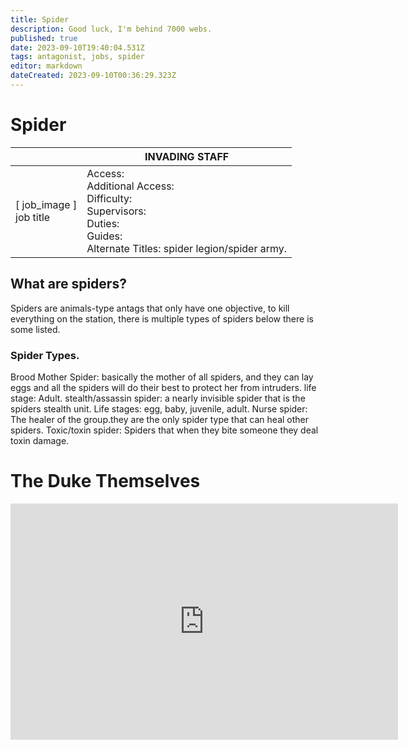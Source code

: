 ```yaml
---
title: Spider
description: Good luck, I'm behind 7000 webs.
published: true
date: 2023-09-10T19:40:04.531Z
tags: antagonist, jobs, spider
editor: markdown
dateCreated: 2023-09-10T00:36:29.323Z
---
```


# Spider

|                             | INVADING STAFF                                                                                  |
|-----------------------------|----------------------------------------------------------------------------------------------|
| \[ job_image ]<br>job title | Access:<br>Additional Access:<br>Difficulty:<br>Supervisors:<br>Duties:<br>Guides:<br>Alternate Titles: spider legion/spider army. |

## What are spiders?
Spiders are animals-type antags that only have one objective, to kill everything on the station, there is multiple types of spiders below there is some listed.


### Spider Types.
Brood Mother Spider: basically the mother of all spiders, and they can lay eggs and all the spiders will do their best to protect her from intruders. life stage: Adult.
stealth/assassin spider: a nearly invisible spider that is the spiders stealth unit. Life stages: egg, baby, juvenile, adult.
Nurse spider: The healer of the group.they are the only spider type that can heal other spiders.
Toxic/toxin spider: Spiders that when they bite someone they deal toxin damage. 


# The Duke Themselves
<iframe src="https://player.twitch.tv/?channel=thedukeofook&parent=wiki.monkestation.com" frameborder="0" allowfullscreen="true" scrolling="no" height="378" width="620"></iframe>